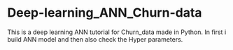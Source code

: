 # Deep-learning_ANN_Churn-data
This is a deep learning ANN tutorial for Churn_data made in Python. In first i build ANN model and then also check the Hyper parameters.
